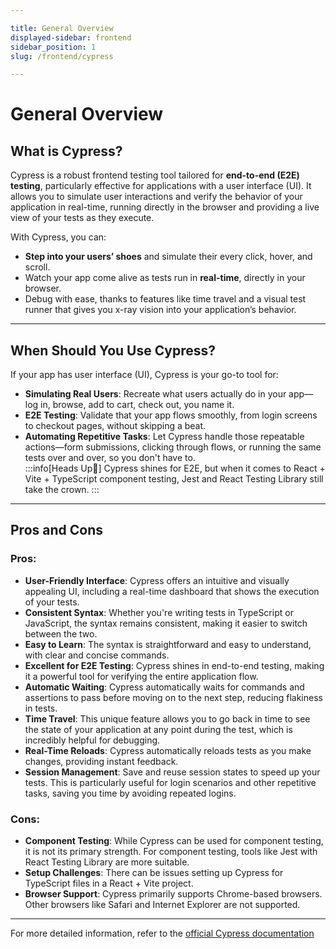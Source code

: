 ```yaml
---

title: General Overview  
displayed-sidebar: frontend  
sidebar_position: 1  
slug: /frontend/cypress  

---  
```


# General Overview  

## What is Cypress?  

Cypress is a robust frontend testing tool tailored for **end-to-end (E2E) testing**, particularly effective for applications with a user interface (UI). It allows you to simulate user interactions and verify the behavior of your application in real-time, running directly in the browser and providing a live view of your tests as they execute.

With Cypress, you can:  
- **Step into your users’ shoes** and simulate their every click, hover, and scroll.  
- Watch your app come alive as tests run in **real-time**, directly in your browser.  
- Debug with ease, thanks to features like time travel and a visual test runner that gives you x-ray vision into your application’s behavior.  

---

## When Should You Use Cypress?  

If your app has user interface (UI), Cypress is your go-to tool for:  
- **Simulating Real Users**: Recreate what users actually do in your app—log in, browse, add to cart, check out, you name it.  
- **E2E Testing**: Validate that your app flows smoothly, from login screens to checkout pages, without skipping a beat.  
- **Automating Repetitive Tasks**: Let Cypress handle those repeatable actions—form submissions, clicking through flows, or running the same tests over and over, so you don't have to.  
:::info[Heads Up🚧]
 Cypress shines for E2E, but when it comes to React + Vite + TypeScript component testing, Jest and React Testing Library still take the crown. 
:::
---
## Pros and Cons

### Pros:

- **User-Friendly Interface**: Cypress offers an intuitive and visually appealing UI, including a real-time dashboard that shows the execution of your tests.
- **Consistent Syntax**: Whether you're writing tests in TypeScript or JavaScript, the syntax remains consistent, making it easier to switch between the two.
- **Easy to Learn**: The syntax is straightforward and easy to understand, with clear and concise commands.
- **Excellent for E2E Testing**: Cypress shines in end-to-end testing, making it a powerful tool for verifying the entire application flow.
- **Automatic Waiting**: Cypress automatically waits for commands and assertions to pass before moving on to the next step, reducing flakiness in tests.
- **Time Travel**: This unique feature allows you to go back in time to see the state of your application at any point during the test, which is incredibly helpful for debugging.
- **Real-Time Reloads**: Cypress automatically reloads tests as you make changes, providing instant feedback.
- **Session Management**: Save and reuse session states to speed up your tests. This is particularly useful for login scenarios and other repetitive tasks, saving you time by avoiding repeated logins.

### Cons:

- **Component Testing**: While Cypress can be used for component testing, it is not its primary strength. For component testing, tools like Jest with React Testing Library are more suitable.
- **Setup Challenges**: There can be issues setting up Cypress for TypeScript files in a React + Vite project.
- **Browser Support**: Cypress primarily supports Chrome-based browsers. Other browsers like Safari and Internet Explorer are not supported.
---

For more detailed information, refer to the [official Cypress documentation](https://docs.cypress.io/)
